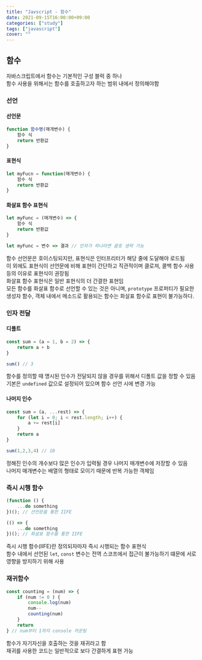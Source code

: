 ```yaml
---
title: "Javscript - 함수"
date: 2021-09-15T16:00:00+09:00
categories: ["study"]
tags: ["javascript"]
cover: ""
---
```

## 함수
자바스크립트에서 함수는 기본적인 구성 블럭 중 하나<br>
함수 사용을 위해서는 함수를 호출하고자 하는 범위 내에서 정의해야함

### 선언
#### 선언문
```js
function 함수명(매개변수) {
    함수 식
    return 반환값
}
```

#### 표현식
```js
let myFucn = function(매개변수) {
    함수 식
    return 반환값
}
```

#### 화살표 함수 표현식
```js
let myFunc = (매개변수) => {
    함수 식
    return 반환값
}

let myFunc = 변수 => 결과 // 인자가 하나라면 괄호 생략 가능
```

함수 선언문은 호이스팅되지만, 표현식은 인터프리터가 해당 줄에 도달해야 로드됨<br>
이 외에도 표현식이 선언문에 비해 표현이 간단하고 직관적이며 클로져, 콜백 함수 사용 등의 이유로 표현식이 권장됨<br>
화살표 함수 표현식은 일반 표현식의 더 간결한 표현임<br>
모든 함수를 화살표 함수로 선언할 수 있는 것은 아니며, `prototype` 프로퍼티가 필요한 생성자 함수, 객체 내에서 메소드로 활용되는 함수는 화살표 함수로 표현이 불가능하다.

### 인자 전달
#### 디폴트
```js
const sum = (a = 1, b = 2) => {
    return a + b 
}

sum() // 3
```
함수를 정의할 때 명시된 인수가 전달되지 않을 경우를 위해서 디폴트 값을 정할 수 있음<br>
기본은 `undefined` 값으로 설정되어 있으며 함수 선언 시에 변경 가능

#### 나머지 인수
```js
const sum = (a, ...rest) => {
    for (let i = 0; i < rest.length; i++) {
        a += rest[i]
    }
    return a
}

sum(1,2,3,4) // 10
```
정해진 인수의 개수보다 많은 인수가 입력될 경우 나머지 매개변수에 저장할 수 있음<br>
나머지 매개변수는 배열의 형태로 모이기 때문에 반복 가능한 객체임

### 즉시 시행 함수
```js
(function () {
    ...do something 
})(); // 선언문을 통한 IIFE

(() => {
    ...do something 
})(); // 화살표 함수를 통한 IIFE
```
즉시 시행 함수(IIFE)란 정의되자마자 즉시 시행되는 함수 표현식<br>
함수 내에서 선언된 `let`, `const` 변수는 전역 스코프에서 접근이 불가능하기 떄문에 서로 영향을 방지하기 위해 사용

### 재귀함수
```js
const counting = (num) => {
    if (num != 0 ) {
        console.log(num)
        num--
        counting(num)
    }
    return
} // num부터 1까지 console 카운팅
```
함수가 자기자신을 호출하는 것을 재귀라고 함<br>
재귀를 사용한 코드는 일반적으로 보다 간결하게 표현 가능
